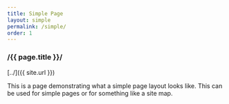 ```yaml
---
title: Simple Page
layout: simple
permalink: /simple/
order: 1
---
```


### /{{ page.title }}/

[../]({{ site.url }})

This is a page demonstrating what a simple page layout looks like. This can be used for simple pages or for something like a site map.

